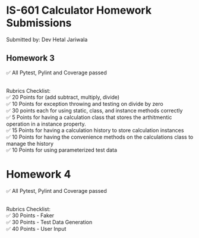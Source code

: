 # IS-601 Calculator Homework Submissions
Submitted by: Dev Hetal Jariwala

## Homework 3
✅ All Pytest, Pylint and Coverage passed <br> <br>

Rubrics Checklist: <br>
✅ 20 Points for (add subtract, multiply, divide) <br>
✅ 10 Points for exception throwing and testing on divide by zero <br>
✅ 30 points each for using static, class, and instance methods correctly <br>
✅ 5 Points for having a calculation class that stores the arthitmentic operation in a instance property. <br>
✅ 15 Points for having a calculation history to store calculation instances <br>
✅ 10 Points for having the convenience methods on the calculations class to manage the history <br>
✅ 10 Points for using parameterized test data <br>

# Homework 4
✅ All Pytest, Pylint and Coverage passed <br> <br>

Rubrics Checklist: <br>
✅ 30 Points - Faker <br>
✅ 30 Points - Test Data Generation <br>
✅ 40 Points - User Input <br>